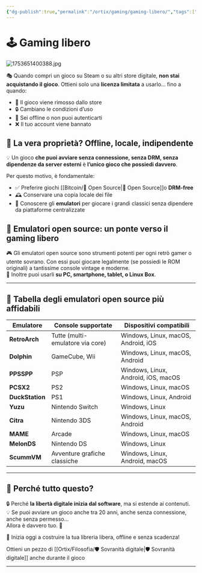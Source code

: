 ```yaml
---
{"dg-publish":true,"permalink":"/ortix/gaming/gaming-libero/","tags":["gaming","open source","emulazione","sovranità digitale"]}
---
```



# 🕹️ Gaming libero

![1753651400388.jpg](/img/user/1753651400388.jpg)

🎭 Quando compri un gioco su Steam o su altri store digitale, **non stai acquistando il gioco**. Ottieni solo una **licenza limitata** a usarlo… fino a quando:

- 🛑 Il gioco viene rimosso dallo store
- 🔒 Cambiano le condizioni d’uso
- 📡 Sei offline o non puoi autenticarti
- ❌ Il tuo account viene bannato

## 📀 La vera proprietà? Offline, locale, indipendente

💡 Un gioco **che puoi avviare senza connessione, senza DRM, senza dipendenze da server esterni** è **l’unico gioco che possiedi davvero**.

Per questo motivo, è fondamentale:

- ✅ Preferire giochi [[Bitcoin/🧬 Open Source\|🧬 Open Source]]o **DRM-free**
- 🕰️ Conservare una copia locale dei file
- 🧠 Conoscere gli **emulatori** per giocare i grandi classici senza dipendere da piattaforme centralizzate

## 🧩 Emulatori open source: un ponte verso il gaming libero

🎮 Gli emulatori open source sono strumenti potenti per ogni retrò gamer o utente sovrano. Con essi puoi giocare legalmente (se possiedi le ROM originali) a tantissime console vintage e moderne.  
🔁 Inoltre puoi usarli **su PC, smartphone, tablet, o Linux Box**.

---

## 🧾 Tabella degli emulatori open source più affidabili

| **Emulatore** | **Console supportate**             | **Dispositivi compatibili**             |
|---------------|------------------------------------|-----------------------------------------|
| **RetroArch** | Tutte (multi-emulatore via core)   | Windows, Linux, macOS, Android, iOS     |
| **Dolphin**   | GameCube, Wii                      | Windows, Linux, macOS, Android          |
| **PPSSPP**    | PSP                                | Windows, Linux, Android, iOS, macOS     |
| **PCSX2**     | PS2                                | Windows, Linux, macOS                   |
| **DuckStation**| PS1                               | Windows, Linux, Android                 |
| **Yuzu**      | Nintendo Switch                    | Windows, Linux                          |
| **Citra**     | Nintendo 3DS                       | Windows, Linux, macOS, Android          |
| **MAME**      | Arcade                             | Windows, Linux, macOS                   |
| **MelonDS**   | Nintendo DS                        | Windows, Linux                          |
| **ScummVM**   | Avventure grafiche classiche       | Windows, Linux, Android, macOS          |

---

## 🚀 Perché tutto questo?

🔒 Perché **la libertà digitale inizia dal software**, ma si estende ai contenuti.  
💡 Se puoi avviare un gioco anche tra 20 anni, anche senza connessione, anche senza permesso…  
Allora è davvero tuo. 👑

🎲 Inizia oggi a costruire la tua libreria libera, offline e senza scadenza!

Ottieni un pezzo di [[Ortix/Filosofia/🛡️ Sovranità digitale\|🛡️ Sovranità digitale]] anche durante il gioco

---